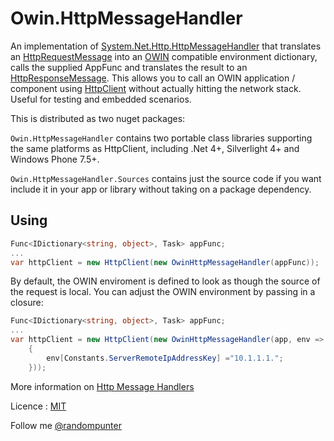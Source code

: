 Owin.HttpMessageHandler
=

An implementation of [System.Net.Http.HttpMessageHandler] that translates an [HttpRequestMessage] into an [OWIN] compatible environment dictionary, calls the supplied AppFunc and translates the result to an [HttpResponseMessage]. This allows you to call an OWIN application / component using [HttpClient] without actually hitting the network stack. Useful for testing and embedded scenarios.

This is distributed as two nuget packages:

```Owin.HttpMessageHandler``` contains two portable class libraries supporting the same platforms as HttpClient, including .Net 4+, Silverlight 4+ and Windows Phone 7.5+.

```Owin.HttpMessageHandler.Sources``` contains just the source code if you want include it in your app or library without taking on a package dependency.

Using
-
```csharp
Func<IDictionary<string, object>, Task> appFunc;
...
var httpClient = new HttpClient(new OwinHttpMessageHandler(appFunc));
```

By default, the OWIN enviroment is defined to look as though the source of the request is local. You can adjust the OWIN environment by passing in a closure:

```csharp
Func<IDictionary<string, object>, Task> appFunc;
...
var httpClient = new HttpClient(new OwinHttpMessageHandler(app, env =>
    {
        env[Constants.ServerRemoteIpAddressKey] ="10.1.1.1.";
    }));
```

More information on [Http Message Handlers]

Licence : [MIT]

Follow me [@randompunter]

  [System.Net.Http.HttpMessageHandler]: http://msdn.microsoft.com/en-us/library/system.net.http.httpmessagehandler.aspx
  [HttpRequestMessage]: http://msdn.microsoft.com/en-us/library/system.net.http.httprequestmessage.aspx
  [OWIN]: http://owin.org/
  [HttpResponseMessage]: http://msdn.microsoft.com/en-us/library/system.net.http.httpresponsemessage.aspx
  [HttpClient]: http://msdn.microsoft.com/en-us/library/system.net.http.httpclient.aspx
  [Http Message Handlers]: http://www.asp.net/web-api/overview/working-with-http/http-message-handlers
  [MIT]: http://opensource.org/licenses/MIT
  [@randompunter]: http://twitter.com/randompunter
